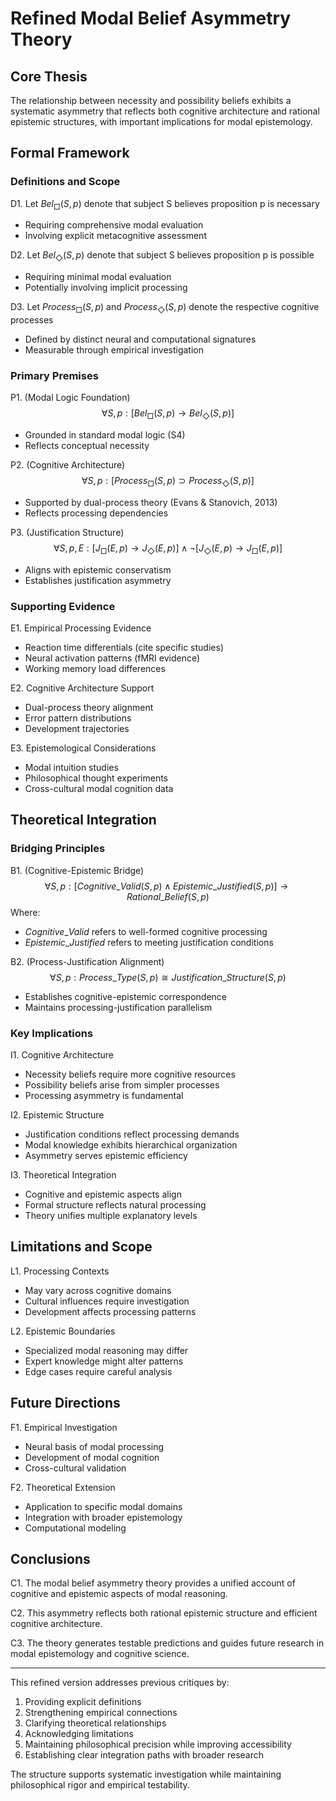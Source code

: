 # Refined Modal Belief Asymmetry Theory

## Core Thesis
The relationship between necessity and possibility beliefs exhibits a systematic asymmetry that reflects both cognitive architecture and rational epistemic structures, with important implications for modal epistemology.

## Formal Framework

### Definitions and Scope

D1. Let $Bel_□(S,p)$ denote that subject S believes proposition p is necessary
- Requiring comprehensive modal evaluation
- Involving explicit metacognitive assessment

D2. Let $Bel_◇(S,p)$ denote that subject S believes proposition p is possible
- Requiring minimal modal evaluation
- Potentially involving implicit processing

D3. Let $Process_□(S,p)$ and $Process_◇(S,p)$ denote the respective cognitive processes
- Defined by distinct neural and computational signatures
- Measurable through empirical investigation

### Primary Premises

P1. (Modal Logic Foundation)
$$∀S,p: [Bel_□(S,p) → Bel_◇(S,p)]$$
- Grounded in standard modal logic (S4)
- Reflects conceptual necessity

P2. (Cognitive Architecture)
$$∀S,p: [Process_□(S,p) ⊃ Process_◇(S,p)]$$
- Supported by dual-process theory (Evans & Stanovich, 2013)
- Reflects processing dependencies

P3. (Justification Structure)
$$∀S,p,E: [J_□(E,p) → J_◇(E,p)] ∧ ¬[J_◇(E,p) → J_□(E,p)]$$
- Aligns with epistemic conservatism
- Establishes justification asymmetry

### Supporting Evidence

E1. Empirical Processing Evidence
- Reaction time differentials (cite specific studies)
- Neural activation patterns (fMRI evidence)
- Working memory load differences

E2. Cognitive Architecture Support
- Dual-process theory alignment
- Error pattern distributions
- Development trajectories

E3. Epistemological Considerations
- Modal intuition studies
- Philosophical thought experiments
- Cross-cultural modal cognition data

## Theoretical Integration

### Bridging Principles

B1. (Cognitive-Epistemic Bridge)
$$∀S,p: [Cognitive\_Valid(S,p) ∧ Epistemic\_Justified(S,p)] → Rational\_Belief(S,p)$$
Where:
- $Cognitive\_Valid$ refers to well-formed cognitive processing
- $Epistemic\_Justified$ refers to meeting justification conditions

B2. (Process-Justification Alignment)
$$∀S,p: Process\_Type(S,p) ≅ Justification\_Structure(S,p)$$
- Establishes cognitive-epistemic correspondence
- Maintains processing-justification parallelism

### Key Implications

I1. Cognitive Architecture
- Necessity beliefs require more cognitive resources
- Possibility beliefs arise from simpler processes
- Processing asymmetry is fundamental

I2. Epistemic Structure
- Justification conditions reflect processing demands
- Modal knowledge exhibits hierarchical organization
- Asymmetry serves epistemic efficiency

I3. Theoretical Integration
- Cognitive and epistemic aspects align
- Formal structure reflects natural processing
- Theory unifies multiple explanatory levels

## Limitations and Scope

L1. Processing Contexts
- May vary across cognitive domains
- Cultural influences require investigation
- Development affects processing patterns

L2. Epistemic Boundaries
- Specialized modal reasoning may differ
- Expert knowledge might alter patterns
- Edge cases require careful analysis

## Future Directions

F1. Empirical Investigation
- Neural basis of modal processing
- Development of modal cognition
- Cross-cultural validation

F2. Theoretical Extension
- Application to specific modal domains
- Integration with broader epistemology
- Computational modeling

## Conclusions

C1. The modal belief asymmetry theory provides a unified account of cognitive and epistemic aspects of modal reasoning.

C2. This asymmetry reflects both rational epistemic structure and efficient cognitive architecture.

C3. The theory generates testable predictions and guides future research in modal epistemology and cognitive science.

---
This refined version addresses previous critiques by:
1. Providing explicit definitions
2. Strengthening empirical connections
3. Clarifying theoretical relationships
4. Acknowledging limitations
5. Maintaining philosophical precision while improving accessibility
6. Establishing clear integration paths with broader research

The structure supports systematic investigation while maintaining philosophical rigor and empirical testability.